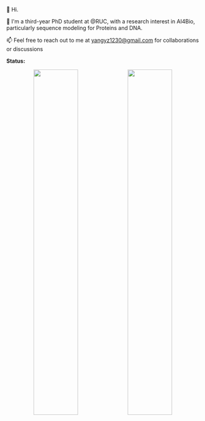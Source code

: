 👋 Hi.

👀 I'm a third-year PhD student at @RUC, with a research interest in AI4Bio, particularly sequence modeling for Proteins and DNA.

📫 Feel free to reach out to me at yangyz1230@gmail.com for collaborations or discussions

<!---
yangzhao1230/yangzhao1230 is a ✨ special ✨ repository because its `README.md` (this file) appears on your GitHub profile.
You can click the Preview link to take a look at your changes.
--->

<!-- <p align="center">
   <img width="48%" src="https://readme-stats.jonas-bernard.dev/api?username=yangzhao1230&show_icons=true&theme=tokyonight" />
   <img width="48%" src="https://github-readme-streak-stats.herokuapp.com/?user=yangzhao1230&theme=tokyonight" />
</p> -->


<!-- **Github Metrics:**

<p align="center">
	<img src="/github-metrics.svg" alt="Metrics" width="400">
</p> -->

**Status:**

<p align="center">
   <img width="48%" src="https://readme-stats.jonas-bernard.dev/api?username=yangzhao1230&show_icons=true&theme=tokyonight" />
   <img width="48%" src="https://github-readme-streak-stats.herokuapp.com/?user=yangzhao1230&theme=tokyonight" />
</p>
